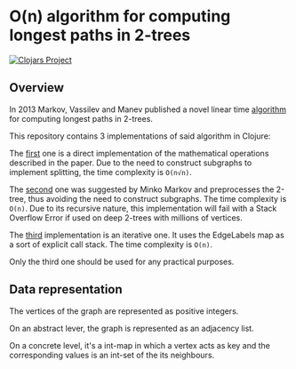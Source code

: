 # O(n) algorithm for computing longest paths in 2-trees

[![Clojars Project](https://clojars.org/twotree.longest-path/latest-version.svg)](https://clojars.org/twotree.longest-path)

## Overview

In 2013 Markov, Vassilev and Manev published a novel linear time [algorithm](https://sites.google.com/site/minkommarkov/longest-2-tree--draft.pdf?attredirects=0&d=1) for computing longest paths in 2-trees.

This repository contains 3 implementations of said algorithm in Clojure:

The [first](https://github.com/Biserkov/twotree-longest-path/blob/master/test/longest_path/direct.clj) one is a direct implementation of the mathematical operations described in the paper. Due to the need to construct subgraphs to implement splitting, the time complexity is ```O(n√n)```.

The [second](https://github.com/Biserkov/twotree-longest-path/blob/master/test/longest_path/preprocessed.clj) one was suggested by Minko Markov and preprocesses the 2-tree, thus avoiding the need to construct subgraphs. The time complexity is ```O(n)```. Due to its recursive nature, this implementation will fail with a Stack Overflow Error if used on deep 2-trees with millions of vertices.

The [third](https://github.com/Biserkov/twotree-longest-path/blob/master/src/longest_path/iterative.clj) implementation is an iterative one. It uses the EdgeLabels map as a sort of explicit call stack. The time complexity is ```O(n)```.

Only the third one should be used for any practical purposes.

## Data representation

The vertices of the graph are represented as positive integers.

On an abstract lever, the graph is represented as an adjacency list.

On a concrete level, it's a int-map in which a vertex acts as key and the corresponding values is an int-set of the its neighbours.

